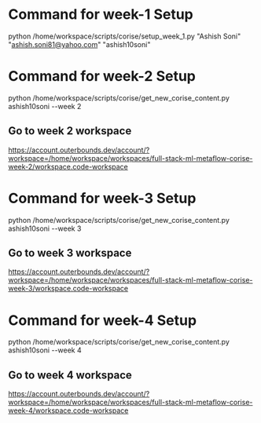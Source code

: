

# Command for week-1 Setup
python /home/workspace/scripts/corise/setup_week_1.py "Ashish Soni" "ashish.soni81@yahoo.com" "ashish10soni"

# Command for week-2 Setup
python /home/workspace/scripts/corise/get_new_corise_content.py ashish10soni --week 2

## Go to week 2 workspace
https://account.outerbounds.dev/account/?workspace=/home/workspace/workspaces/full-stack-ml-metaflow-corise-week-2/workspace.code-workspace

# Command for week-3 Setup
python /home/workspace/scripts/corise/get_new_corise_content.py ashish10soni --week 3

## Go to week 3 workspace
 https://account.outerbounds.dev/account/?workspace=/home/workspace/workspaces/full-stack-ml-metaflow-corise-week-3/workspace.code-workspace

# Command for week-4 Setup
python /home/workspace/scripts/corise/get_new_corise_content.py ashish10soni --week 4

## Go to week 4 workspace
https://account.outerbounds.dev/account/?workspace=/home/workspace/workspaces/full-stack-ml-metaflow-corise-week-4/workspace.code-workspace